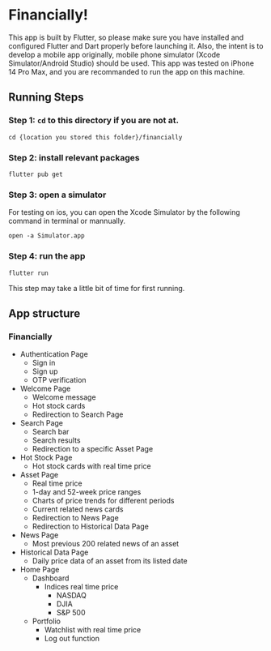 # Financially!
This app is built by Flutter, so please make sure you have installed and configured Flutter and Dart properly before launching it. Also, the intent is to develop a mobile app originally, mobile phone simulator (Xcode Simulator/Android Studio) should be used. This app was tested on iPhone 14 Pro Max, and you are recommanded to run the app on this machine.

## Running Steps
### Step 1: `cd` to this directory if you are not at.
```
cd {location you stored this folder}/financially 
```
### Step 2: install relevant packages
```
flutter pub get
```
### Step 3: open a simulator
For testing on ios, you can open the Xcode Simulator by the following command in terminal or mannually.
```
open -a Simulator.app
```
### Step 4: run the app
```
flutter run
```
This step may take a little bit of time for first running.

## App structure
### Financially
- Authentication Page
  - Sign in
  - Sign up
  - OTP verification
- Welcome Page
  - Welcome message
  - Hot stock cards
  - Redirection to Search Page
- Search Page
  - Search bar
  - Search results
  - Redirection to a specific Asset Page
- Hot Stock Page
  - Hot stock cards with real time price
- Asset Page
  - Real time price
  - 1-day and 52-week price ranges
  - Charts of price trends for different periods
  - Current related news cards
  - Redirection to News Page
  - Redirection to Historical Data Page
- News Page
  - Most previous 200 related news of an asset
- Historical Data Page
  - Daily price data of an asset from its listed date
- Home Page
  - Dashboard
    - Indices real time price
      - NASDAQ
      - DJIA
      - S&P 500
  - Portfolio
    - Watchlist with real time price
    - Log out function
